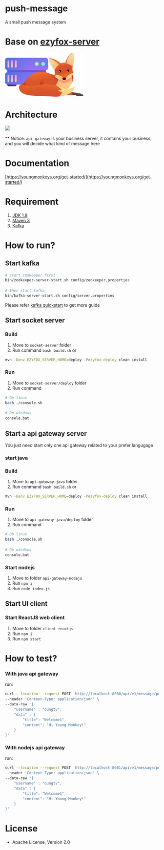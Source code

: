 # push-message

A small push message system

# Base on [ezyfox-server](https://github.com/youngmonkeys/ezyfox-server)

<img src="https://github.com/youngmonkeys/ezyfox-server/blob/master/logo.png" width="256" />

# Architecture

<img src="https://raw.githubusercontent.com/tvd12/ezyfox-server-example/master/push-message/images/push-message.png" />

** Notice: `api-gateway` is your business server, it contains your business, and you will decide what kind of message here

# Documentation

[https://youngmonkeys.org/get-started/](https://youngmonkeys.org/get-started/)

# Requirement

1. [JDK 1.8](https://www.oracle.com/java/technologies/javase/javase-jdk8-downloads.html)
2. [Maven 3](https://maven.apache.org/download.cgi)
3. [Kafka](https://kafka.apache.org/downloads)

# How to run?

## Start kafka

```bash
# start zookeeper first
bin/zookeeper-server-start.sh config/zookeeper.properties

# then start kafka
bin/kafka-server-start.sh config/server.properties
```

Please refer [kafka quickstart](https://kafka.apache.org/quickstart) to get more guide

## Start socket server

### Build

1. Move to `socket-server` folder
2. Run command `bash build.sh` or

```bash
mvn -Denv.EZYFOX_SERVER_HOME=deploy -Pezyfox-deploy clean install
```

### Run

1. Move to `socket-server/deploy` folder
2. Run command

```bash
# On linux
bash ./console.sh

# On windows
console.bat
```

## Start a api gateway server

You just need start only one api gateway related to your prefer langugage

### start java

### Build

1. Move to `api-gateway-java` folder
2. Run command `bash build.sh` or

```bash
mvn -Denv.EZYFOX_SERVER_HOME=deploy -Pezyfox-deploy clean install
```

### Run

1. Move to `api-gateway-java/deploy` folder
2. Run command

```bash
# On linux
bash ./console.sh

# On windows
console.bat
```

### Start nodejs

1. Move to folder `api-gateway-nodejs`
2. Run `npm i`
3. Run `node index.js`

## Start UI client

### Start ReactJS web client

1. Move to folder `client-reactjs`
2. Run `npm i`
3. Run `npm start`

# How to test?

### With java api gateway

run:

```bash
curl --location --request POST 'http://localhost:8080/api/v1/message/push' \
--header 'Content-Type: application/json' \
--data-raw '{
    "username" : "dungtv",
    "data" : {
        "title": "Welcome1",
        "content": "Hi Young Monkey!"
    }
}'
```

### With nodejs api gateway

run:

```bash
curl --location --request POST 'http://localhost:8081/api/v1/message/push' \
--header 'Content-Type: application/json' \
--data-raw '{
    "username" : "dungtv",
    "data" : {
        "title": "Welcome1",
        "content": "Hi Young Monkey!"
    }
}'
```

# License

- Apache License, Version 2.0
